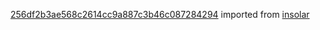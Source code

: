 [256df2b3ae568c2614cc9a887c3b46c087284294](https://github.com/insolar/insolar/commit/256df2b3ae568c2614cc9a887c3b46c087284294) imported from [insolar](https://github.com/insolar/insolar)
